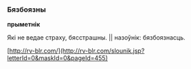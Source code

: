 ### Бязбоязны
**прыметнік**

Які не ведае страху, бясстрашны. || назоўнік: бязбоязнасць.

<a rel="author">[http://rv-blr.com/](http://rv-blr.com/slounik.jsp?letterId=0&maskId=0&pageId=455)</a>
